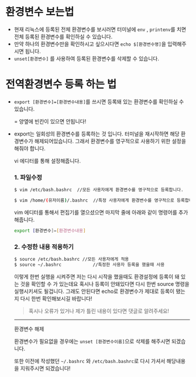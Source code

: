 # 환경변수 보는법 



-   현재 리눅스에 등록된 전체 환경변수를 보시러면 터미널에  ```env``` , ```printenv```를 치면 전체 등록된 환경변수를 확인하실 수 있습니다.  
-   만약 하나의 환경변수만을 확인하시고 싶으시다면 ```echo $[환경변수명]```을 입력해주시면 됩니다.
-   ```unset[환경변수]``` 를 사용하여 등록된 환경변수를 삭제할 수 있습니다.





# 전역환경변수 등록 하는 법



* ```export [환경변수]=[환경변수내용]```를 쓰시면 등록돼 있는 환경변수를 확인하실 수 있습니다.

  = 양옆에 빈칸이 있으면 안됩니다!

* export는 일회성의 환경변수를 등록하는 것 입니다. 터미널을 재시작하면 해당 환경변수가 해제되어있습니다. 그래서 환경변수를 영구적으로 사용하기 위한 설정을 해줘야 합니다.

  

  vi 에디터를 통해 설정해줍니다.

  ### 1. 파일수정

  ``` bash
  $ vim /etc/bash.bashrc  //모든 사용자에게 환경변수를 영구적으로 등록합니다.
  ```

  ```bash
  $ vim /home/(유저이름)/.bashrc  //특정 사용자에게 환경변수를 영구적으로 등록합니다.
  ```

  

  vim 에디터를 통해서 편집기를 열으셨으면 마지막 줄에 아래와 같이 명령어를 추가해줍니다.

  ```bash
  export [환경변수]=[환경변수내용]
  ```

  

  ### 2. 수정한 내용 적용하기

  ```bash
  $ source /etc/bash.bashrc	//모든 사용자에게 적용
  $ source ~/.bashrc			//특정한 사용자 등록을 했을때 사용
  ```

  이렇게 한번 실행을 시켜주면 저는 다시 시작을 했을때도 환경설정에 등록이 돼 있는 것을 확인할 수 가 있는데요 혹시나 등록이 안돼있다면 다시 한번 source 명령을 실행시키셔도 될겁니다. 그래도 안된다면 echo로 환경변수가 제대로 등록이 됐는지 다시 한번 확인해보시길 바랍니다!

  > 혹시나 오류가 있거나 제가 틀린 내용이 있다면 댓글로 알려주세요! 

  

   

  

  ---

  

  

  환경변수 해제

  환경변수가 필요없을 경우에는 ```unset [환경변수이름]```으로 삭제를 해주시면 되겠습니다.

  또한 이전에 작성했던 ```~/.bashrc``` 와 ```/etc/bash.bashrc```로 다시 가셔서 해당내용을 지워주시면 되겠습니다!